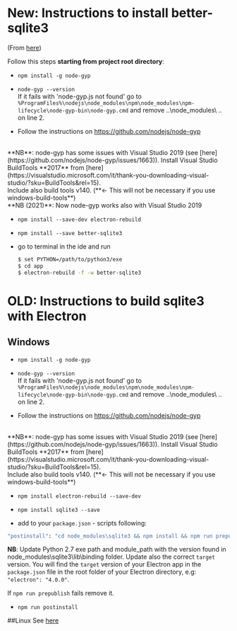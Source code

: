 # New: Instructions to install better-sqlite3
(From [here](https://github.com/JoshuaWise/better-sqlite3/issues/126))

Follow this steps **starting from project root directory**:
- `npm install -g node-gyp`
- `node-gyp --version` <br /> If it fails with 'node-gyp.js not found' go to `%ProgramFiles%\nodejs\node_modules\npm\node_modules\npm-lifecycle\node-gyp-bin\node-gyp.cmd` and remove ..\node_modules\ .. on line 2. 

- Follow the instructions on https://github.com/nodejs/node-gyp 
<br/> 
**NB**: node-gyp has some issues with Visual Studio 2019 (see [here](https://github.com/nodejs/node-gyp/issues/1663)). Install Visual Studio BuildTools **2017** from [here](https://visualstudio.microsoft.com/it/thank-you-downloading-visual-studio/?sku=BuildTools&rel=15). 
<br/>
Include also build tools v140. (**<- This will not be necessary if you use windows-build-tools**)
<br>
**NB (2021)**: Now node-gyp works also with Visual Studio 2019
  
- `npm install --save-dev electron-rebuild`
- `npm install --save better-sqlite3`


- go to terminal in the ide and run
  ``` bash
  $ set PYTHON=/path/to/python3/exe
  $ cd app
  $ electron-rebuild -f -w better-sqlite3
  ``` 

# OLD: Instructions to build sqlite3 with Electron

## Windows
- `npm install -g node-gyp`
- `node-gyp --version` <br /> If it fails with 'node-gyp.js not found' go to `%ProgramFiles%\nodejs\node_modules\npm\node_modules\npm-lifecycle\node-gyp-bin\node-gyp.cmd` and remove ..\node_modules\ .. on line 2. 

- Follow the instructions on https://github.com/nodejs/node-gyp 
<br/> 
**NB**: node-gyp has some issues with Visual Studio 2019 (see [here](https://github.com/nodejs/node-gyp/issues/1663)). Install Visual Studio BuildTools **2017** from [here](https://visualstudio.microsoft.com/it/thank-you-downloading-visual-studio/?sku=BuildTools&rel=15). 
<br/>
Include also build tools v140. (**<- This will not be necessary if you use windows-build-tools**)

- `npm install electron-rebuild --save-dev`

- `npm install sqlite3 --save`

- add to your `package.json` - scripts following:<br />
``` bash 
"postinstall": "cd node_modules\sqlite3 && npm install && npm run prepublish && node-gyp --python C:\Progs\Python27\python.exe configure --module_name=node_sqlite3 --module_path=../lib/binding/electron-v4.0-win32-x64 && node-gyp --python C:\Progs\Python27\python.exe rebuild --target=4.0.0 --arch=x64 --target_platform=win32 --dist-url=https://atom.io/download/atom-shell --module_name=node_sqlite3 --module_path=../lib/binding/electron-v4.0-win32-x64"
```
**NB**: Update Python 2.7 exe path and module_path with the version found in node_modules\sqlite3\lib\binding folder. Update also the correct `target` version. You will find the `target` version of your Electron app in the `package.json` file in the root folder of your Electron directory, e.g: `"electron": "4.0.0"`.

If `npm run prepublish` fails remove it.

- `npm run postinstall`


##Linux
See [here](https://gist.github.com/craigvantonder/f59277cd788f8aa755e3bdbe5d21f08e#file-electron-sqlite3-md)

